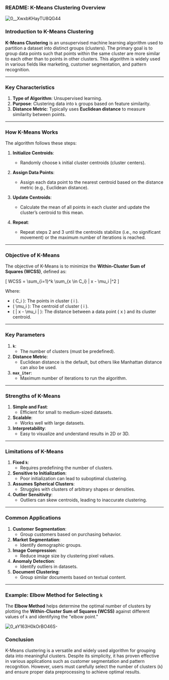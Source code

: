 ### **README: K-Means Clustering Overview**

![0__XwxbKHayTU8QG44](https://github.com/user-attachments/assets/b1f15fc8-2f8b-4aa0-8179-22bfa821950b)


### **Introduction to K-Means Clustering**

**K-Means Clustering** is an unsupervised machine learning algorithm used to partition a dataset into distinct groups (clusters). The primary goal is to group data points such that points within the same cluster are more similar to each other than to points in other clusters. This algorithm is widely used in various fields like marketing, customer segmentation, and pattern recognition.

---

### **Key Characteristics**
1. **Type of Algorithm**: Unsupervised learning.
2. **Purpose**: Clustering data into `k` groups based on feature similarity.
3. **Distance Metric**: Typically uses **Euclidean distance** to measure similarity between points.

---

### **How K-Means Works**

The algorithm follows these steps:

1. **Initialize Centroids**:
   - Randomly choose `k` initial cluster centroids (cluster centers).

2. **Assign Data Points**:
   - Assign each data point to the nearest centroid based on the distance metric (e.g., Euclidean distance).

3. **Update Centroids**:
   - Calculate the mean of all points in each cluster and update the cluster’s centroid to this mean.

4. **Repeat**:
   - Repeat steps 2 and 3 until the centroids stabilize (i.e., no significant movement) or the maximum number of iterations is reached.

---

### **Objective of K-Means**

The objective of K-Means is to minimize the **Within-Cluster Sum of Squares (WCSS)**, defined as:

\[
WCSS = \sum_{i=1}^k \sum_{x \in C_i} \| x - \mu_i \|^2
\]

Where:
- \( C_i \): The points in cluster \( i \).
- \( \mu_i \): The centroid of cluster \( i \).
- \( \| x - \mu_i \| \): The distance between a data point \( x \) and its cluster centroid.

---

### **Key Parameters**
1. **`k`**:
   - The number of clusters (must be predefined).
2. **Distance Metric**:
   - Euclidean distance is the default, but others like Manhattan distance can also be used.
3. **`max_iter`**:
   - Maximum number of iterations to run the algorithm.

---

### **Strengths of K-Means**
1. **Simple and Fast**:
   - Efficient for small to medium-sized datasets.
2. **Scalable**:
   - Works well with large datasets.
3. **Interpretability**:
   - Easy to visualize and understand results in 2D or 3D.

---

### **Limitations of K-Means**
1. **Fixed `k`**:
   - Requires predefining the number of clusters.
2. **Sensitive to Initialization**:
   - Poor initialization can lead to suboptimal clustering.
3. **Assumes Spherical Clusters**:
   - Struggles with clusters of arbitrary shapes or densities.
4. **Outlier Sensitivity**:
   - Outliers can skew centroids, leading to inaccurate clustering.

---

### **Common Applications**
1. **Customer Segmentation**:
   - Group customers based on purchasing behavior.
2. **Market Segmentation**:
   - Identify demographic groups.
3. **Image Compression**:
   - Reduce image size by clustering pixel values.
4. **Anomaly Detection**:
   - Identify outliers in datasets.
5. **Document Clustering**:
   - Group similar documents based on textual content.

---

### **Example: Elbow Method for Selecting `k`**

The **Elbow Method** helps determine the optimal number of clusters by plotting the **Within-Cluster Sum of Squares (WCSS)** against different values of `k` and identifying the "elbow point."

![0_aY163H0kOrBO46S-](https://github.com/user-attachments/assets/15da7975-3074-40f7-b2e9-e9acfeda0cb4)


### **Conclusion**
K-Means clustering is a versatile and widely used algorithm for grouping data into meaningful clusters. Despite its simplicity, it has proven effective in various applications such as customer segmentation and pattern recognition. However, users must carefully select the number of clusters (`k`) and ensure proper data preprocessing to achieve optimal results.





